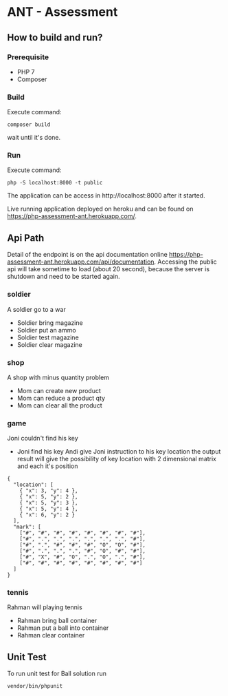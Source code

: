 # ANT - Assessment

## How to build and run?

### Prerequisite
* PHP 7
* Composer

### Build

Execute command: 

    composer build

wait until it's done.

### Run

Execute command:

    php -S localhost:8000 -t public
    
The application can be access in http://localhost:8000 after it started.
    
Live running application deployed on heroku and can be found on https://php-assessment-ant.herokuapp.com/.

## Api Path

Detail of the endpoint is on the api documentation online https://php-assessment-ant.herokuapp.com/api/documentation.
Accessing the public api will take sometime to load (about 20 second), because the server is shutdown and need to be started again.

### soldier

A soldier go to a war
- Soldier bring magazine
- Soldier put an ammo
- Soldier test magazine
- Soldier clear magazine

### shop

A shop with minus quantity problem
- Mom can create new product
- Mom can reduce a product qty
- Mom can clear all the product

### game

Joni couldn't find his key
- Joni find his key
Andi give Joni instruction to his key location
the output result will give the possibility of key location with 2 dimensional matrix and each it's position

```
{
  "location": [
    { "x": 3, "y": 4 },
    { "x": 5, "y": 2 },
    { "x": 5, "y": 3 },
    { "x": 5, "y": 4 },
    { "x": 6, "y": 2 }
  ],
  "mark": [
    ["#", "#", "#", "#", "#", "#", "#", "#"],
    ["#", ".", ".", ".", ".", ".", ".", "#"],
    ["#", ".", "#", "#", "#", "O", "O", "#"],
    ["#", ".", ".", ".", "#", "O", "#", "#"],
    ["#", "X", "#", "O", ".", "O", ".", "#"],
    ["#", "#", "#", "#", "#", "#", "#", "#"]
  ]
}
```

### tennis

Rahman will playing tennis
- Rahman bring ball container
- Rahman put a ball into container
- Rahman clear container

## Unit Test

To run unit test for Ball solution run

```
vendor/bin/phpunit
```
